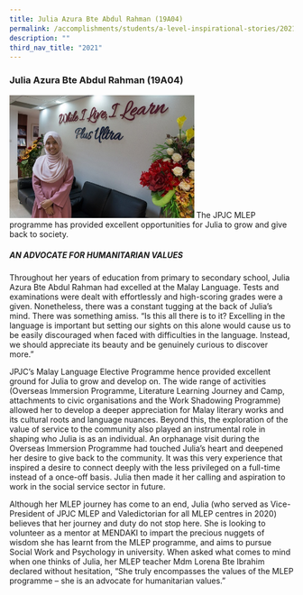 ```yaml
---
title: Julia Azura Bte Abdul Rahman (19A04)
permalink: /accomplishments/students/a-level-inspirational-stories/2021/azura/
description: ""
third_nav_title: "2021"
---
```

### **Julia Azura Bte Abdul Rahman (19A04)**

<img src="/images/Julia%20Azura%20Bte%20Abdul%20Rahman.jpg" 
     style="width:65%">
The JPJC MLEP programme has provided excellent opportunities for Julia to grow and give back to society.		 
		 
##### **AN ADVOCATE FOR HUMANITARIAN VALUES**
Throughout her years of education from primary to secondary school, Julia Azura Bte Abdul Rahman had excelled at the Malay Language. Tests and examinations were dealt with effortlessly and high-scoring grades were a given. Nonetheless, there was a constant tugging at the back of Julia’s mind. There was something amiss. “Is this all there is to it? Excelling in the language is important but setting our sights on this alone would cause us to be easily discouraged when faced with difficulties in the language. Instead, we should appreciate its beauty and be genuinely curious to discover more.”

JPJC’s Malay Language Elective Programme hence provided excellent ground for Julia to grow and develop on. The wide range of activities (Overseas Immersion Programme, Literature Learning Journey and Camp, attachments to civic organisations and the Work Shadowing Programme) allowed her to develop a deeper appreciation for Malay literary works and its cultural roots and language nuances. Beyond this, the exploration of the value of service to the community also played an instrumental role in shaping who Julia is as an individual. An orphanage visit during the Overseas Immersion Programme had touched Julia’s heart and deepened her desire to give back to the community. It was this very experience that inspired a desire to connect deeply with the less privileged on a full-time instead of a once-off basis. Julia then made it her calling and aspiration to work in the social service sector in future.

Although her MLEP journey has come to an end, Julia (who served as Vice-President of JPJC MLEP and Valedictorian for all MLEP centres in 2020) believes that her journey and duty do not stop here. She is looking to volunteer as a mentor at MENDAKI to impart the precious nuggets of wisdom she has learnt from the MLEP programme, and aims to pursue Social Work and Psychology in university. When asked what comes to mind when one thinks of Julia, her MLEP teacher Mdm Lorena Bte Ibrahim declared without hesitation, “She truly encompasses the values of the MLEP programme – she is an advocate for humanitarian values.”


		 
